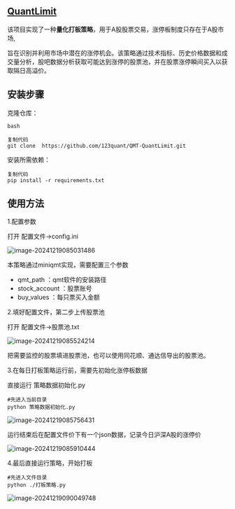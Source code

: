 ## **[QuantLimit](https://github.com/123quant/QuantLimit)**

该项目实现了一种**量化打板策略**，用于A股股票交易，涨停板制度只存在于A股市场,

旨在识别并利用市场中潜在的涨停机会。该策略通过技术指标、历史价格数据和成交量分析，股吧数据分析获取可能达到涨停的股票池，并在股票涨停瞬间买入以获取隔日高溢价。

## 安装步骤

克隆仓库：

```
bash

复制代码
git clone  https://github.com/123quant/QMT-QuantLimit.git
```

安装所需依赖：

```
复制代码
pip install -r requirements.txt
```

## 使用方法

1.配置参数

打开 配置文件->config.ini

![image-20241219085031486](C:\Users\yfH\AppData\Roaming\Typora\typora-user-images\image-20241219085031486.png)

本策略通过miniqmt实现，需要配置三个参数

- qmt_path ：qmt软件的安装路径
- stock_account ：股票账号
- buy_values ：每只票买入金额

2.填好配置文件，第二步上传股票池

打开 配置文件->股票池.txt

![image-20241219085524214](C:\Users\yfH\AppData\Roaming\Typora\typora-user-images\image-20241219085524214.png)

把需要监控的股票填进股票池，也可以使用同花顺、通达信导出的股票池。

3.在每日打板策略运行前，需要先初始化涨停板数据

直接运行    策略数据初始化.py

```
#先进入当前目录
python 策略数据初始化.py
```

![image-20241219085756431](C:\Users\yfH\AppData\Roaming\Typora\typora-user-images\image-20241219085756431.png)

运行结束后在配置文件价下有一个json数据，记录今日沪深A股的涨停价

![image-20241219085910444](C:\Users\yfH\AppData\Roaming\Typora\typora-user-images\image-20241219085910444.png)

4.最后直接运行策略，开始打板

```
#先进入文件目录
python ./打板策略.py
```

![image-20241219090049748](C:\Users\yfH\AppData\Roaming\Typora\typora-user-images\image-20241219090049748.png)